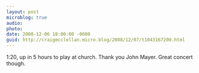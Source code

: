 ```yaml
---
layout: post
microblog: true
audio: 
photo: 
date: 2008-12-06 18:00:00 -0600
guid: http://craigmcclellan.micro.blog/2008/12/07/t1043167200.html
---
```

1:20, up in 5 hours to play at church.  Thank you John Mayer.  Great concert though.
